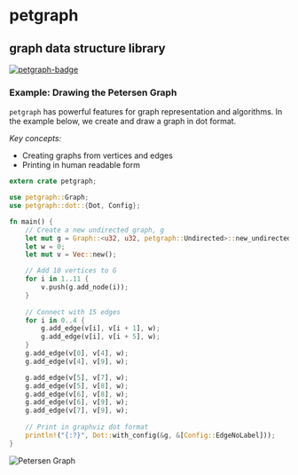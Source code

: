# petgraph
## graph data structure library
[![petgraph-badge]][petgraph]

### Example: Drawing the Petersen Graph
`petgraph` has powerful features for graph representation and algorithms. 
In the example below, we create and draw a graph in dot format.

*Key concepts:*
* Creating graphs from vertices and edges
* Printing in human readable form

```rust
extern crate petgraph;

use petgraph::Graph;
use petgraph::dot::{Dot, Config};

fn main() {
    // Create a new undirected graph, g
    let mut g = Graph::<u32, u32, petgraph::Undirected>::new_undirected();
    let w = 0;
    let mut v = Vec::new();

    // Add 10 vertices to G
    for i in 1..11 {
        v.push(g.add_node(i));
    }
    
    // Connect with 15 edges
    for i in 0..4 {
        g.add_edge(v[i], v[i + 1], w);
        g.add_edge(v[i], v[i + 5], w);
    }
    g.add_edge(v[0], v[4], w);
    g.add_edge(v[4], v[9], w);

    g.add_edge(v[5], v[7], w);
    g.add_edge(v[5], v[8], w);
    g.add_edge(v[6], v[8], w);
    g.add_edge(v[6], v[9], w);
    g.add_edge(v[7], v[9], w);
    
    // Print in graphviz dot format
    println!("{:?}", Dot::with_config(&g, &[Config::EdgeNoLabel]));
}
```
![Petersen Graph](./graph.png)


<!-- Links -->

[petgraph-badge]: https://img.shields.io/crates/v/petgraph.svg?label=petgraph
[petgraph]: https://docs.rs/petgraph/0.4.3/petgraph/
